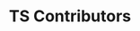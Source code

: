 ---
title: TS Contributors
image: ../img/tscontrib.png
created_at: 2019-11-22 19:30:50
description: A quick React app for fetching and displaying contributors to the TypeScript repo
live_link: https://wilsonj806.github.io/ts-contributors-react-app/
repo_link: https://github.com/wilsonj806/ts-contributors-react-app
tools:
  - TypeScript
  - React
---